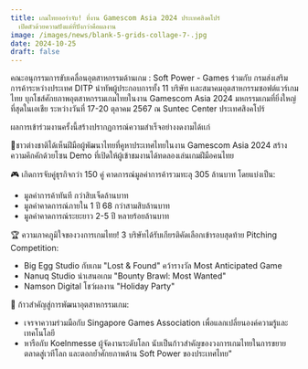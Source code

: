 ```yaml
---
title: เกมไทยออร่าจับ! ที่งาน Gamescom Asia 2024 ประเทศสิงคโปร์
  เปิดตัวด้วยความปังแต่ที่ปังกว่าคือผลงาน
image: /images/news/blank-5-grids-collage-7-.jpg
date: 2024-10-25
draft: false
---
```

คณะอนุกรรมการขับเคลื่อนอุตสาหกรรมด้านเกม : Soft Power - Games ร่วมกับ กรมส่งเสริมการค้าระหว่างประเทศ DITP นำทัพผู้ประกอบการทั้ง 11 บริษัท เเละสมาคมอุตสาหกรรมซอฟต์แวร์เกมไทย บุกโชส์ศักยภาพอุตสาหกรรมเกมไทยในงาน Gamescom Asia 2024 มหกรรมเกมที่ยิ่งใหญ่ที่สุดในเอเชีย ระหว่างวันที่ 17-20 ตุลาคม 2567 ณ Suntec Center ประเทศสิงคโปร์



ผลการเข้าร่วมงานครั้งนี้สร้างปรากฏการณ์ความสำเร็จอย่างงดงามได้เเก่

👦ชาวต่างชาติได้เห็นฝีมือผู้พัฒนาไทยที่คูหาประเทศไทยในงาน Gamescom Asia 2024 สร้างความคึกคักด้วยโซน Demo ที่เปิดให้ผู้เข้าชมงานได้ทดลองเล่นเกมฝีมือคนไทย



🎮 เกิดการจับคู่ธุรกิจกว่า 150 คู่ คาดการณ์มูลค่าการค้ารวมทะลุ 305 ล้านบาท โดยแบ่งเป็น:

* มูลค่าการค้าทันที กว่าสิบเจ็ดล้านบาท
* มูลค่าคาดการณ์ภายใน 1 ปี 68 กว่าสามสิบล้านบาท
* มูลค่าคาดการณ์ระยะยาว 2-5 ปี หลายร้อยล้านบาท



🏆 ความภาคภูมิใจของวงการเกมไทย! 3 บริษัทได้รับเกียรติคัดเลือกเข้ารอบสุดท้าย Pitching Competition:

* Big Egg Studio กับเกม "Lost & Found" คว้ารางวัล Most Anticipated Game
* Nanuq Studio นำเสนอเกม "Bounty Brawl: Most Wanted"
* Namson Digital โชว์ผลงาน "Holiday Party"



🤝 ก้าวสำคัญสู่การพัฒนาอุตสาหกรรมเกม:

* เจรจาความร่วมมือกับ Singapore Games Association เพื่อแลกเปลี่ยนองค์ความรู้และเทคโนโลยี
* หารือกับ Koelnmesse ผู้จัดงานระดับโลก นับเป็นก้าวสำคัญของวงการเกมไทยในการขยายตลาดสู่เวทีโลก และตอกย้ำศักยภาพด้าน Soft Power ของประเทศไทย"
